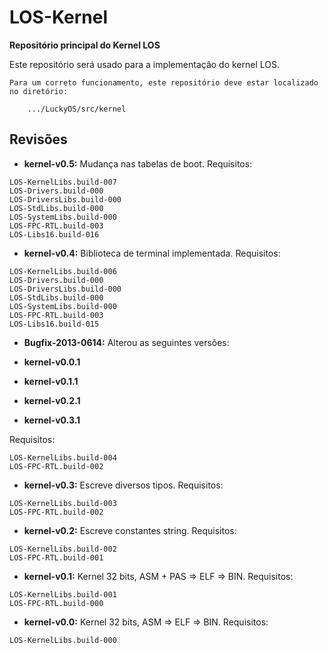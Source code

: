# LOS-Kernel #
**Repositório principal do Kernel LOS**

Este repositório será usado para a implementação do kernel LOS.

```
Para um correto funcionamento, este repositório deve estar localizado no diretório:

	.../LuckyOS/src/kernel
```

## Revisões ##

* **kernel-v0.5:** Mudança nas tabelas de boot.
Requisitos:

```
LOS-KernelLibs.build-007
LOS-Drivers.build-000
LOS-DriversLibs.build-000
LOS-StdLibs.build-000
LOS-SystemLibs.build-000
LOS-FPC-RTL.build-003
LOS-Libs16.build-016
```

* **kernel-v0.4:** Biblioteca de terminal implementada.
Requisitos:

```
LOS-KernelLibs.build-006
LOS-Drivers.build-000
LOS-DriversLibs.build-000
LOS-StdLibs.build-000
LOS-SystemLibs.build-000
LOS-FPC-RTL.build-003
LOS-Libs16.build-015
```

* **Bugfix-2013-0614:** Alterou as seguintes versões:

 * **kernel-v0.0.1**
 * **kernel-v0.1.1**
 * **kernel-v0.2.1**
 * **kernel-v0.3.1**

Requisitos:

```
LOS-KernelLibs.build-004
LOS-FPC-RTL.build-002
```

* **kernel-v0.3:** Escreve diversos tipos.
Requisitos:

```
LOS-KernelLibs.build-003
LOS-FPC-RTL.build-002
```

* **kernel-v0.2:** Escreve constantes string.
Requisitos:

```
LOS-KernelLibs.build-002
LOS-FPC-RTL.build-001
```

* **kernel-v0.1:** Kernel 32 bits, ASM + PAS => ELF => BIN.
Requisitos:

```
LOS-KernelLibs.build-001
LOS-FPC-RTL.build-000
```

* **kernel-v0.0:** Kernel 32 bits, ASM => ELF => BIN.
Requisitos:

```
LOS-KernelLibs.build-000
```
